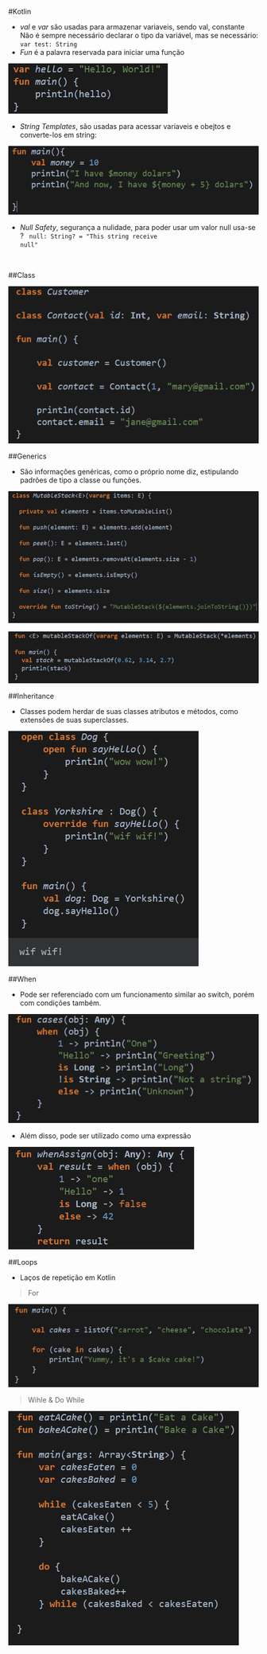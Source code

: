 #Kotlin
* *val* e *var* são usadas para armazenar variaveis, sendo val, constante
    Não é sempre necessário declarar o tipo  da variável, mas se necessário:
    <code>var test: String</code>
* *Fun* é a palavra reservada para iniciar uma função

![var example](/Kotlin/src/var_fun.png)

* *String Templates*, são usadas para acessar variaveis e obejtos e converte-los em string:

![function example](/Kotlin/src/StringTemplates.png)

* *Null Safety*, segurança a nulidade, para poder usar um valor null usa-se ?
<code> null: String? = "This string receive null"</code>

</br>

##Class

![class example](/Kotlin/src/Class.png)

##Generics
* São informações genéricas, como o próprio nome diz, estipulando padrões de tipo a classe ou funções.

![Generics Example](/kotlin/src/Generics.png)

![Generics Function Example](/Kotlin/src/GenericsFunction.png)

##Inheritance
* Classes podem herdar de suas classes atributos e métodos, como extensões de suas superclasses.

![Inheritance Example](/Kotlin/src/Inheritance.png)

##When
* Pode ser referenciado com um funcionamento similar ao switch, porém com condições também.

![When Statement](/Kotlin/src/WhenStatement.png)

* Além disso, pode ser utilizado como uma expressão

![When Expression](/Kotlin/src/WhenExpression.png)

##Loops

* Laços de repetição em Kotlin

>For

![Loop for](/Kotlin/src/LoopFor.png)

>Wihle & Do While

![Loop While](/Kotlin/src/While.png)
